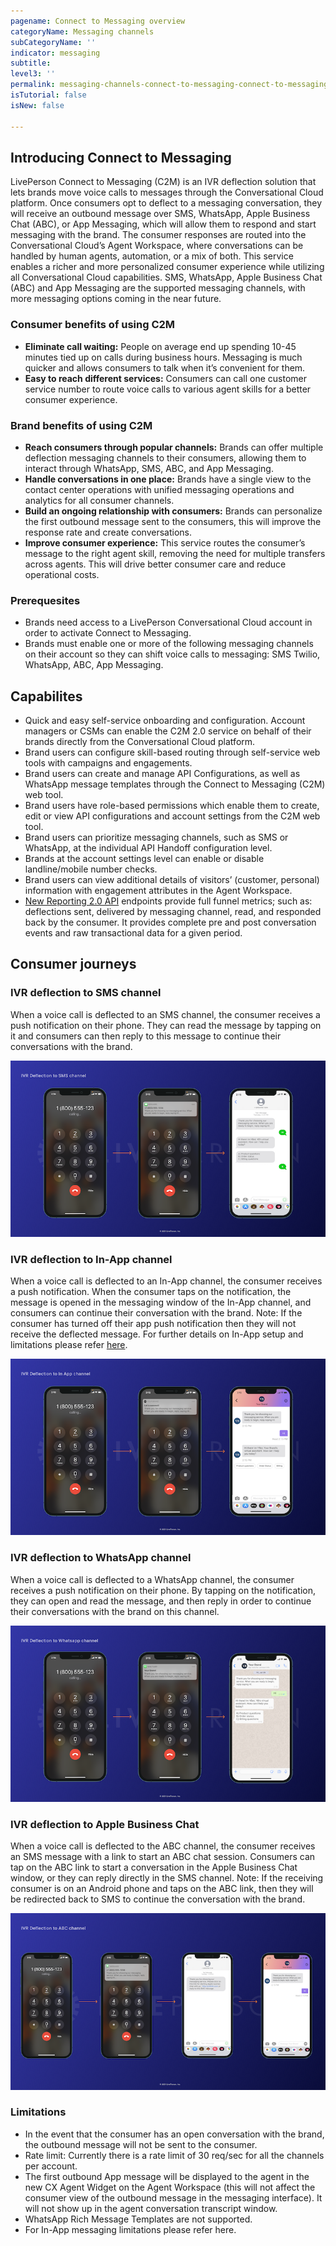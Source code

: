 ```yaml
---
pagename: Connect to Messaging overview 
categoryName: Messaging channels
subCategoryName: ''
indicator: messaging
subtitle: 
level3: ''
permalink: messaging-channels-connect-to-messaging-connect-to-messaging-overview.html
isTutorial: false
isNew: false

---
```


## Introducing Connect to Messaging

LivePerson Connect to Messaging (C2M) is an IVR deflection solution that lets brands move voice calls to messages through the Conversational Cloud platform. Once consumers opt to deflect to a messaging conversation, they will receive an outbound message over SMS, WhatsApp, Apple Business Chat (ABC), or App Messaging, which will allow them to respond and start messaging with the brand. The consumer responses are routed into the Conversational Cloud’s Agent Workspace, where conversations can be handled by human agents, automation, or a mix of both. This service enables a richer and more personalized consumer experience while utilizing all Conversational Cloud capabilities. SMS, WhatsApp, Apple Business Chat (ABC) and App Messaging are the supported messaging channels, with more messaging options coming in the near future.

### Consumer benefits of using C2M

* **Eliminate call waiting:** People on average end up spending 10-45 minutes tied up on calls during business hours. Messaging is much quicker and allows consumers to talk when it’s convenient for them. 
* **Easy to reach different services:**  Consumers can call one customer service number to route voice calls to various agent skills for a better consumer experience.

### Brand benefits of using C2M

* **Reach consumers through popular channels:** Brands can offer multiple deflection messaging channels to their consumers, allowing them to interact through WhatsApp, SMS, ABC, and App Messaging.
* **Handle conversations in one place:** Brands have a single view to the contact center operations with unified messaging operations and analytics for all consumer channels.
* **Build an ongoing relationship with consumers:** Brands can personalize the first outbound message sent to the consumers, this will improve the response rate and create conversations. 
* **Improve consumer experience:** This service routes the consumer’s message to the right agent skill, removing the need for multiple transfers across agents. This will drive better consumer care and reduce operational costs.

### Prerequesites

* Brands need access to a LivePerson Conversational Cloud account in order to activate Connect to Messaging.
* Brands must enable one or more of the following messaging channels on their account so they can shift voice calls to messaging: SMS Twilio, WhatsApp, ABC, App Messaging.

## Capabilites 

* Quick and easy self-service onboarding and configuration. Account managers or CSMs can enable the C2M 2.0 service on behalf of their brands directly from the Conversational Cloud platform.
* Brand users can configure skill-based routing through self-service web tools with campaigns and engagements.
* Brand users can create and manage API Configurations, as well as WhatsApp message templates through the Connect to Messaging (C2M) web tool.
* Brand users have role-based permissions which enable them to create, edit or view API configurations and account settings from the C2M web tool.
* Brand users can prioritize messaging channels, such as SMS or WhatsApp, at the individual API Handoff configuration level.
* Brands at the account settings level can enable or disable landline/mobile number checks.
* Brand users can view additional details of visitors’ (customer, personal) information with engagement attributes in the Agent Workspace.
* [New Reporting 2.0 API](https://developers.liveperson.com/outbound-reporting-api-overview.html) endpoints provide full funnel metrics; such as: deflections sent, delivered by messaging channel, read, and responded back by the consumer. It provides complete pre and post conversation events and raw transactional data for a given period.

## Consumer journeys

### IVR deflection to SMS channel
When a voice call is deflected to an SMS channel, the consumer receives a push notification on their phone. They can read the message by tapping on it and consumers can then reply to this message to continue their conversations with the brand.

![](img/C2M_Overview-1.png)

### IVR deflection to In-App channel
When a voice call is deflected to an In-App channel, the consumer receives a push notification. When the consumer taps on the notification, the message is opened in the messaging window of the In-App channel, and consumers can continue their conversation with the brand. Note: If the consumer has turned off their app push notification then they will not receive the deflected message. For further details on In-App setup and limitations please refer [here](https://knowledge.liveperson.com/messaging-channels-connect-to-messaging-connect-to-app-messaging.html). 


![](img/C2M_Overview-2.png)

### IVR deflection to WhatsApp channel
When a voice call is deflected to a WhatsApp channel, the consumer receives a push notification on their phone. By tapping on the notification, they can open and read the message, and then reply in order to continue their conversations with the brand on this channel. 

![](img/C2M_Overview-3.png)

### IVR deflection to Apple Business Chat
When a voice call is deflected to the ABC channel, the consumer receives an SMS message with a link to start an ABC chat session. Consumers can tap on the ABC link to start a conversation in the Apple Business Chat window, or they can reply directly in the SMS channel. 
Note: If the receiving consumer is on an Android phone and taps on the ABC link, then they will be redirected back to SMS to continue the conversation with the brand. 

![](img/C2M_Overview-4.png)

### Limitations
* In the event that the consumer has an open conversation with the brand, the outbound message will not be sent to the consumer. 
* Rate limit: Currently there is a rate limit of 30 req/sec for all the channels per account. 
* The first outbound App message will be displayed to the agent in the new CX Agent Widget on the Agent Workspace (this will not affect the consumer view of the outbound message in the messaging interface). It will not show up in the agent conversation transcript window.
* WhatsApp Rich Message Templates are not supported.
* For In-App messaging limitations please refer here. 